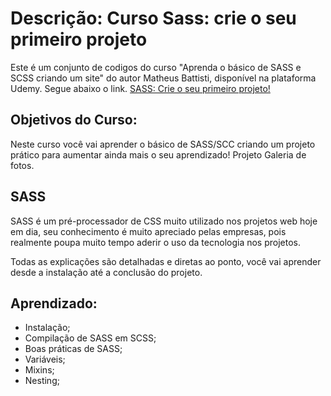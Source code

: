 # Descrição: Curso Sass: crie o seu primeiro projeto

Este é um conjunto de codigos do curso "Aprenda o básico de SASS e SCSS criando um site" do autor Matheus Battisti, disponível na plataforma Udemy. Segue abaixo o link.
[SASS: Crie o seu primeiro projeto!](https://www.udemy.com/course/sass-crie-o-seu-primeiro-projeto/)

## Objetivos do Curso:

Neste curso você vai aprender o básico de SASS/SCC criando um projeto prático para aumentar ainda mais o seu aprendizado!
Projeto Galeria de fotos.

## SASS

SASS é um pré-processador de CSS muito utilizado nos projetos web hoje em dia, seu conhecimento é muito apreciado pelas empresas, pois realmente poupa muito tempo aderir o uso da tecnologia nos projetos.

Todas as explicações são detalhadas e diretas ao ponto, você vai aprender desde a instalação até a conclusão do projeto.

## Aprendizado:

- Instalação;
- Compilação de SASS em SCSS;
- Boas práticas de SASS;
- Variáveis;
- Mixins;
- Nesting;

